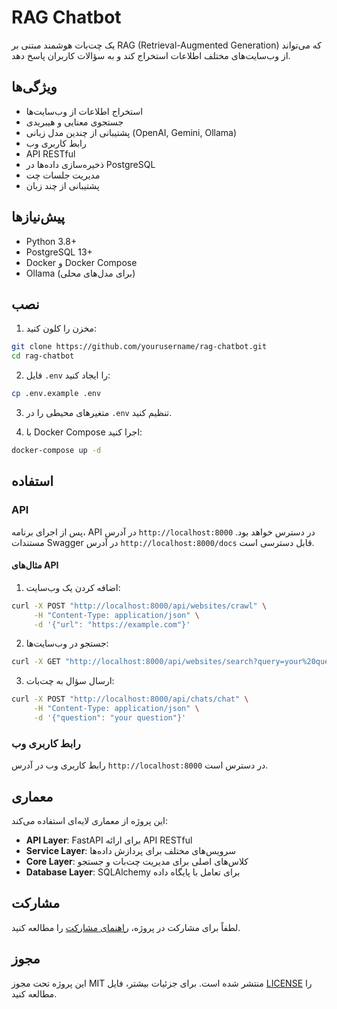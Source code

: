 # RAG Chatbot

یک چت‌بات هوشمند مبتنی بر RAG (Retrieval-Augmented Generation) که می‌تواند از وب‌سایت‌های مختلف اطلاعات استخراج کند و به سؤالات کاربران پاسخ دهد.

## ویژگی‌ها

- استخراج اطلاعات از وب‌سایت‌ها
- جستجوی معنایی و هیبریدی
- پشتیبانی از چندین مدل زبانی (OpenAI, Gemini, Ollama)
- رابط کاربری وب
- API RESTful
- ذخیره‌سازی داده‌ها در PostgreSQL
- مدیریت جلسات چت
- پشتیبانی از چند زبان

## پیش‌نیازها

- Python 3.8+
- PostgreSQL 13+
- Docker و Docker Compose
- Ollama (برای مدل‌های محلی)

## نصب

1. مخزن را کلون کنید:
```bash
git clone https://github.com/yourusername/rag-chatbot.git
cd rag-chatbot
```

2. فایل `.env` را ایجاد کنید:
```bash
cp .env.example .env
```

3. متغیرهای محیطی را در `.env` تنظیم کنید.

4. با Docker Compose اجرا کنید:
```bash
docker-compose up -d
```

## استفاده

### API

پس از اجرای برنامه، API در آدرس `http://localhost:8000` در دسترس خواهد بود. مستندات Swagger در آدرس `http://localhost:8000/docs` قابل دسترسی است.

#### مثال‌های API

1. اضافه کردن یک وب‌سایت:
```bash
curl -X POST "http://localhost:8000/api/websites/crawl" \
     -H "Content-Type: application/json" \
     -d '{"url": "https://example.com"}'
```

2. جستجو در وب‌سایت‌ها:
```bash
curl -X GET "http://localhost:8000/api/websites/search?query=your%20question"
```

3. ارسال سؤال به چت‌بات:
```bash
curl -X POST "http://localhost:8000/api/chats/chat" \
     -H "Content-Type: application/json" \
     -d '{"question": "your question"}'
```

### رابط کاربری وب

رابط کاربری وب در آدرس `http://localhost:8000` در دسترس است.

## معماری

این پروژه از معماری لایه‌ای استفاده می‌کند:

- **API Layer**: FastAPI برای ارائه API RESTful
- **Service Layer**: سرویس‌های مختلف برای پردازش داده‌ها
- **Core Layer**: کلاس‌های اصلی برای مدیریت چت‌بات و جستجو
- **Database Layer**: SQLAlchemy برای تعامل با پایگاه داده

## مشارکت

لطفاً برای مشارکت در پروژه، [راهنمای مشارکت](CONTRIBUTING.md) را مطالعه کنید.

## مجوز

این پروژه تحت مجوز MIT منتشر شده است. برای جزئیات بیشتر، فایل [LICENSE](LICENSE) را مطالعه کنید. 